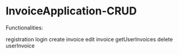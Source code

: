 # InvoiceApplication-CRUD

Functionalities:

registration
login
create invoice
edit invoice
getUserInvoices
delete userInvoice
